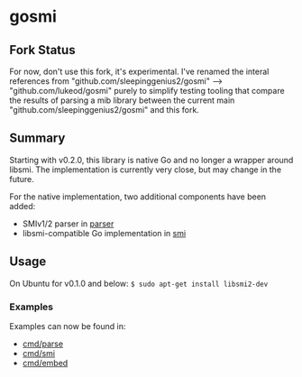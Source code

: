 # gosmi

## Fork Status

For now, don't use this fork, it's experimental. I've renamed the interal references from "github.com/sleepinggenius2/gosmi" --> "github.com/lukeod/gosmi" purely to simplify testing tooling that compare the results of parsing a mib library between the current main "github.com/sleepinggenius2/gosmi" and this fork.

## Summary

Starting with v0.2.0, this library is native Go and no longer a wrapper around libsmi. The implementation is currently very close, but may change in the future.

For the native implementation, two additional components have been added:

* SMIv1/2 parser in [parser](parser)
* libsmi-compatible Go implementation in [smi](smi)

## Usage

On Ubuntu for v0.1.0 and below: `$ sudo apt-get install libsmi2-dev`

### Examples

Examples can now be found in:

* [cmd/parse](cmd/parse)
* [cmd/smi](cmd/smi)
* [cmd/embed](cmd/embed)
